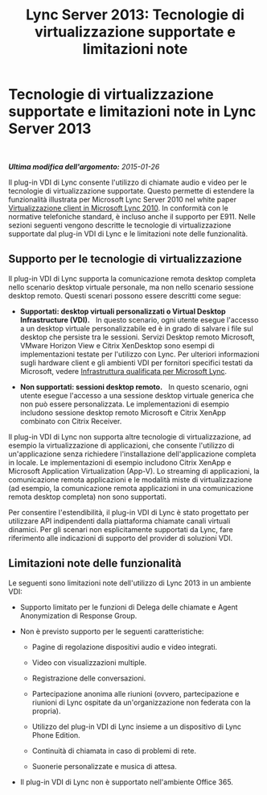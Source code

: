 ﻿---
title: 'Lync Server 2013: Tecnologie di virtualizzazione supportate e limitazioni note'
TOCTitle: Tecnologie di virtualizzazione supportate e limitazioni note
ms:assetid: 6d3d749d-e840-4c05-afae-d6e69e7616aa
ms:mtpsurl: https://technet.microsoft.com/it-it/library/JJ204982(v=OCS.15)
ms:contentKeyID: 49300905
ms.date: 08/24/2015
mtps_version: v=OCS.15
ms.translationtype: HT
---

# Tecnologie di virtualizzazione supportate e limitazioni note in Lync Server 2013

 

_**Ultima modifica dell'argomento:** 2015-01-26_

Il plug-in VDI di Lync consente l'utilizzo di chiamate audio e video per le tecnologie di virtualizzazione supportate. Questo permette di estendere la funzionalità illustrata per Microsoft Lync Server 2010 nel white paper [Virtualizzazione client in Microsoft Lync 2010](http://go.microsoft.com/fwlink/?linkid=330447). In conformità con le normative telefoniche standard, è incluso anche il supporto per E911. Nelle sezioni seguenti vengono descritte le tecnologie di virtualizzazione supportate dal plug-in VDI di Lync e le limitazioni note delle funzionalità.

## Supporto per le tecnologie di virtualizzazione

Il plug-in VDI di Lync supporta la comunicazione remota desktop completa nello scenario desktop virtuale personale, ma non nello scenario sessione desktop remoto. Questi scenari possono essere descritti come segue:

  - **Supportati: desktop virtuali personalizzati o Virtual Desktop Infrastructure (VDI).**   In questo scenario, ogni utente esegue l'accesso a un desktop virtuale personalizzabile ed è in grado di salvare i file sul desktop che persiste tra le sessioni. Servizi Desktop remoto Microsoft, VMware Horizon View e Citrix XenDesktop sono esempi di implementazioni testate per l'utilizzo con Lync. Per ulteriori informazioni sugli hardware client e gli ambienti VDI per fornitori specifici testati da Microsoft, vedere [Infrastruttura qualificata per Microsoft Lync](http://go.microsoft.com/fwlink/?linkid=313435).

  - **Non supportati: sessioni desktop remoto.**   In questo scenario, ogni utente esegue l'accesso a una sessione desktop virtuale generica che non può essere personalizzata. Le implementazioni di esempio includono sessione desktop remoto Microsoft e Citrix XenApp combinato con Citrix Receiver.

Il plug-in VDI di Lync non supporta altre tecnologie di virtualizzazione, ad esempio la virtualizzazione di applicazioni, che consente l'utilizzo di un'applicazione senza richiedere l'installazione dell'applicazione completa in locale. Le implementazioni di esempio includono Citrix XenApp e Microsoft Application Virtualization (App-V). Lo streaming di applicazioni, la comunicazione remota applicazioni e le modalità miste di virtualizzazione (ad esempio, la comunicazione remota applicazioni in una comunicazione remota desktop completa) non sono supportati.

Per consentire l'estendibilità, il plug-in VDI di Lync è stato progettato per utilizzare API indipendenti dalla piattaforma chiamate canali virtuali dinamici. Per gli scenari non esplicitamente supportati da Lync, fare riferimento alle indicazioni di supporto del provider di soluzioni VDI.

## Limitazioni note delle funzionalità

Le seguenti sono limitazioni note dell'utilizzo di Lync 2013 in un ambiente VDI:

  - Supporto limitato per le funzioni di Delega delle chiamate e Agent Anonymization di Response Group.

  - Non è previsto supporto per le seguenti caratteristiche:
    
      - Pagine di regolazione dispositivi audio e video integrati.
    
      - Video con visualizzazioni multiple.
    
      - Registrazione delle conversazioni.
    
      - Partecipazione anonima alle riunioni (ovvero, partecipazione e riunioni di Lync ospitate da un'organizzazione non federata con la propria).
    
      - Utilizzo del plug-in VDI di Lync insieme a un dispositivo di Lync Phone Edition.
    
      - Continuità di chiamata in caso di problemi di rete.
    
      - Suonerie personalizzate e musica di attesa.

  - Il plug-in VDI di Lync non è supportato nell'ambiente Office 365.


